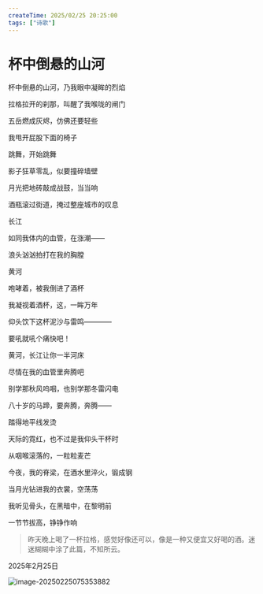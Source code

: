 ```yaml
---
createTime: 2025/02/25 20:25:00
tags: ["诗歌"]
---
```


# 杯中倒悬的山河

杯中倒悬的山河，乃我眼中凝眸的烈焰

拉格拉开的刹那，叫醒了我喉咙的闸门



五岳燃成灰烬，仿佛还要轻些

我甩开屁股下面的椅子

跳舞，开始跳舞



影子狂草零乱，似要撞碎墙壁

月光把地砖敲成战鼓，当当响

酒瓶滚过街道，掩过整座城市的叹息



长江

如同我体内的血管，在涨潮——

浪头汹汹拍打在我的胸膛



黄河

咆哮着，被我倒进了酒杯

我凝视着酒杯，这，一眸万年

仰头饮下这杯泥沙与雷鸣————



要吼就吼个痛快吧！

黄河，长江让你一半河床

尽情在我的血管里奔腾吧



别学那秋风呜咽，也别学那冬雷闪电

八十岁的马蹄，要奔腾，奔腾——

踏得地平线发烫

天际的霓红，也不过是我仰头干杯时

从咽喉滚落的，一粒粒麦芒



今夜，我的脊梁，在酒水里淬火，锻成钢

当月光钻进我的衣裳，空荡荡

我听见骨头，在黑暗中，在黎明前

一节节拔高，铮铮作响




> 昨天晚上喝了一杯拉格，感觉好像还可以，像是一种又便宜又好喝的酒。迷迷糊糊中涂了此篇，不知所云。



2025年2月25日



![image-20250225075353882](assets/image-20250225075353882.png)

